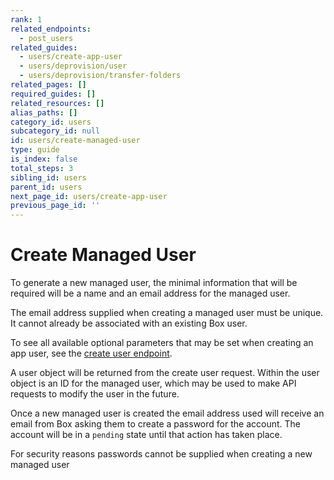 ```yaml
---
rank: 1
related_endpoints:
  - post_users
related_guides:
  - users/create-app-user
  - users/deprovision/user
  - users/deprovision/transfer-folders
related_pages: []
required_guides: []
related_resources: []
alias_paths: []
category_id: users
subcategory_id: null
id: users/create-managed-user
type: guide
is_index: false
total_steps: 3
sibling_id: users
parent_id: users
next_page_id: users/create-app-user
previous_page_id: ''
---
```


# Create Managed User

To generate a new managed user, the minimal information that will be required
will be a name and an email address for the managed user.

<Message type='notice'>

The email address supplied when creating a managed user must be unique. It
cannot already be associated with an existing Box user.

</Message>

<Samples id='post_users' >

</Samples>

To see all available optional parameters that may be set when creating an app
user, see the [create user endpoint](endpoint://post-users).

A user object will be returned from the create user request. Within the user
object is an ID for the managed user, which may be used to make API requests to
modify the user in the future.

Once a new managed user is created the email address used will receive an email
from Box asking them to create a password for the account. The account will be
in a `pending` state until that action has taken place.

<Message type='notice'>

For security reasons passwords cannot be supplied when creating a new managed
user

</Message>
